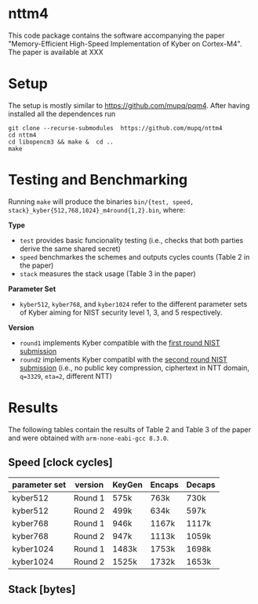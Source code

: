 # nttm4
This code package contains the software accompanying the paper "Memory-Efficient High-Speed Implementation of Kyber on Cortex-M4". The paper is available at XXX

# Setup 

The setup is mostly similar to https://github.com/mupq/pqm4.
After having installed all the dependences run
```
git clone --recurse-submodules  https://github.com/mupq/nttm4
cd nttm4
cd libopencm3 && make &  cd ..
make 
```

# Testing and Benchmarking 
Running `make` will produce the binaries `bin/{test, speed, stack}_kyber{512,768,1024}_m4round{1,2}.bin`, where: 

**Type**
- `test` provides basic funcionality testing (i.e., checks that both parties derive the same shared secret)
- `speed` benchmarkes the schemes and outputs cycles counts (Table 2 in the paper)
- `stack` measures the stack usage (Table 3 in the paper)

**Parameter Set**
- `kyber512`, `kyber768`, and `kyber1024` refer to the different parameter sets of Kyber aiming for NIST security level 1, 3, and 5 respectively. 

**Version**
- `round1` implements Kyber compatible with the [first round NIST submission](https://csrc.nist.gov/CSRC/media/Projects/Post-Quantum-Cryptography/documents/round-1/submissions/CRYSTALS_Kyber.zip)
- `round2` implements Kyber compatibl with the [second round NIST submission](https://csrc.nist.gov/CSRC/media/Projects/Post-Quantum-Cryptography/documents/round-2/submissions/CRYSTALS-Kyber-Round2.zip) (i.e., no public key compression, ciphertext in NTT domain, `q=3329`, `eta=2`, different NTT)

# Results

The following tables contain the results of Table 2 and Table 3 of the paper and were obtained with `arm-none-eabi-gcc 8.3.0`. 

## Speed [clock cycles]

| parameter set | version | KeyGen | Encaps | Decaps |
| ------------- | ------- | ------ | ------ | ------ | 
| kyber512      | Round 1 | 575k   | 763k   | 730k   |
| kyber512      | Round 2 | 499k   | 634k   | 597k   |
| kyber768      | Round 1 | 946k   | 1167k  | 1117k  |
| kyber768      | Round 2 | 947k   | 1113k  | 1059k  |
| kyber1024     | Round 1 | 1483k  | 1753k  | 1698k  |
| kyber1024     | Round 2 | 1525k  | 1732k  | 1653k  |

##  Stack [bytes]
